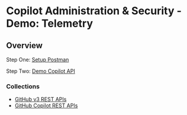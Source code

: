 # Copilot Administration & Security - Demo: Telemetry

## Overview

Step One: [Setup Postman](postman-setup-info/postman-collection-setup.md)

Step Two: [Demo Copilot API](GitHub-Copilot-API-Demo.md)

### Collections

- [GitHub v3 REST APIs](postman-setup-info/GitHub-v3-REST-API.postman_collection.json)
- [GitHub Copilot REST APIs](postman-setup-info/GitHubCopilotAPI.postman_collection.json)
